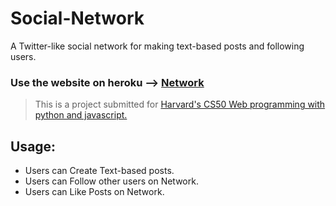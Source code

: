 # Social-Network

A Twitter-like social network for making text-based posts and following users.

### Use the website on heroku --> [Network](https://social-network-cs50.herokuapp.com)

> This is a project submitted for [Harvard's CS50 Web programming with python and javascript.](https://cs50.harvard.edu/web/2020/)

## Usage:

*   Users can Create Text-based posts.
*   Users can Follow other users on Network.
*   Users can Like Posts on Network.